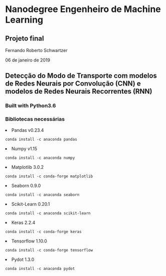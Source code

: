 # Nanodegree Engenheiro de Machine Learning
## Projeto final
<p>Fernando Roberto Schwartzer</p>
<p>06 de janeiro de 2019</p>

## Detecção do Modo de Transporte com modelos de Redes Neurais por Convolução (CNN) e modelos de Redes Neurais Recorrentes (RNN)

### Built with Python3.6

### Bibliotecas necessárias
<li>Pandas v0.23.4
  
```
conda install -c anaconda pandas
```

</li>
<li>Numpy v1.15
  
```
conda install -c anaconda numpy
```

</li>
<li>Matplotlib 3.0.2
  
```
conda install -c conda-forge matplotlib
```

</li>
<li>Seaborn 0.9.0
  
```
conda install -c anaconda seaborn
```

</li>
<li>Scikit-Learn 0.20.1
  
```
conda install -c anaconda scikit-learn
```

</li>
<li>Keras 2.2.4
  
```
conda install -c conda-forge keras
```

</li>
<li>Tensorflow 1.10.0
   
```
conda install -c conda-forge tensorflow
```

</li>
<li>Pydot 1.3.0
   
```
conda install -c anaconda pydot
```

</li> 
 
 
  
